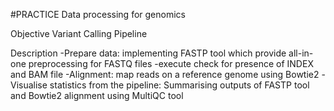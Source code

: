 #PRACTICE
Data processing for genomics

Objective
Variant Calling Pipeline

Description
    -Prepare data: implementing FASTP tool which provide all-in-one preprocessing for FASTQ files
    -execute check for presence of INDEX and BAM file
    -Alignment: map reads on a reference genome using Bowtie2
    -Visualise statistics from the pipeline: Summarising outputs of FASTP tool and Bowtie2 	     alignment using MultiQC tool
